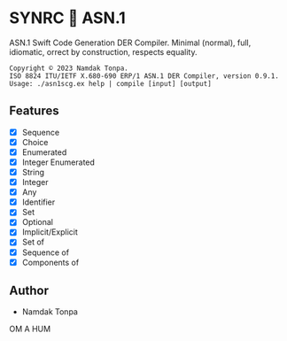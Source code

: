 SYNRC 💬 ASN.1
==============

ASN.1 Swift Code Generation DER Compiler.
Minimal (normal), full, idiomatic, orrect by construction, respects equality.

```
Copyright © 2023 Namdak Tonpa.
ISO 8824 ITU/IETF X.680-690 ERP/1 ASN.1 DER Compiler, version 0.9.1.
Usage: ./asn1scg.ex help | compile [input] [output]
```

Features
--------

* [x] Sequence
* [x] Choice
* [x] Enumerated
* [x] Integer Enumerated
* [x] String
* [x] Integer
* [x] Any
* [x] Identifier
* [x] Set
* [x] Optional
* [x] Implicit/Explicit
* [x] Set of
* [x] Sequence of
* [x] Components of

Author
------

* Namdak Tonpa

OM A HUM
